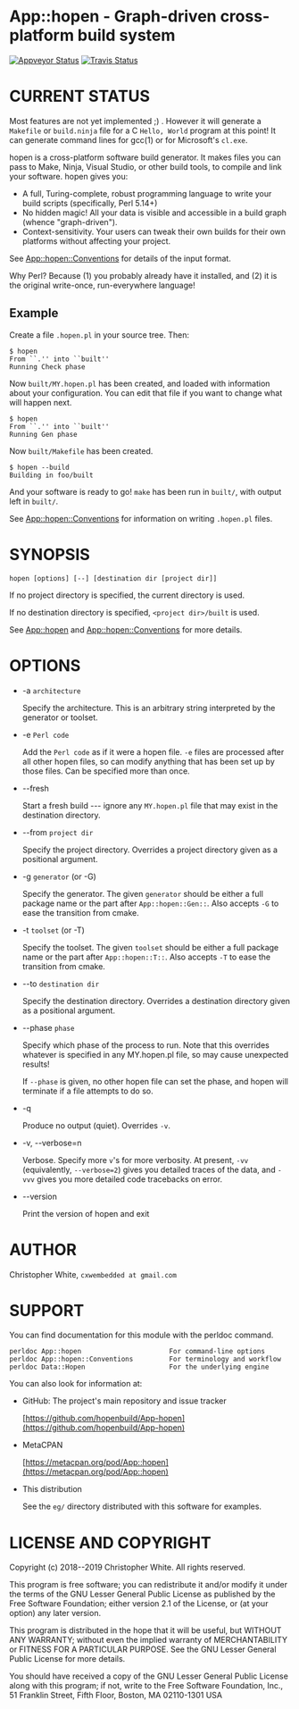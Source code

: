 # App::hopen - Graph-driven cross-platform build system

[![Appveyor Status](https://img.shields.io/appveyor/ci/cxw42/app-hopen.svg?logo=appveyor)](https://ci.appveyor.com/project/cxw42/app-hopen) [![Travis Status](https://img.shields.io/travis/hopenbuild/app-hopen.svg?logo=travis)](https://travis-ci.org/hopenbuild/app-hopen) 


# CURRENT STATUS

Most features are not yet implemented ;) .  However it will generate a
`Makefile` or `build.ninja` file for a C `Hello, World` program at this
point!  It can generate command lines for gcc(1) or for Microsoft's `cl.exe`.


hopen is a cross-platform software build generator.  It makes files you can
pass to Make, Ninja, Visual Studio, or other build tools, to compile and
link your software.  hopen gives you:

- A full, Turing-complete, robust programming language to write your
build scripts (specifically, Perl 5.14+)
- No hidden magic!  All your data is visible and accessible in a build graph
(whence "graph-driven").
- Context-sensitivity.  Your users can tweak their own builds for their own
platforms without affecting your project.

See [App::hopen::Conventions](https://metacpan.org/pod/App::hopen::Conventions) for details of the input format.

Why Perl?  Because (1) you probably already have it installed, and
(2) it is the original write-once, run-everywhere language!

## Example

Create a file `.hopen.pl` in your source tree.  Then:

    $ hopen
    From ``.'' into ``built''
    Running Check phase

Now `built/MY.hopen.pl` has been created, and loaded with information about
your configuration.  You can edit that file if you want to change what will
happen next.

    $ hopen
    From ``.'' into ``built''
    Running Gen phase

Now `built/Makefile` has been created.

    $ hopen --build
    Building in foo/built

And your software is ready to go!  `make` has been run in `built/`,
with output left in `built/`.

See [App::hopen::Conventions](https://metacpan.org/pod/App::hopen::Conventions) for information on writing `.hopen.pl` files.

# SYNOPSIS

    hopen [options] [--] [destination dir [project dir]]

If no project directory is specified, the current directory is used.

If no destination directory is specified, `<project dir>/built` is used.

See [App::hopen](https://metacpan.org/pod/App::hopen) and [App::hopen::Conventions](https://metacpan.org/pod/App::hopen::Conventions) for more details.

# OPTIONS

- -a `architecture`

    Specify the architecture.  This is an arbitrary string interpreted by the
    generator or toolset.

- -e `Perl code`

    Add the `Perl code` as if it were a hopen file.  `-e` files are processed
    after all other hopen files, so can modify anything that has been set up
    by those files.  Can be specified more than once.

- --fresh

    Start a fresh build --- ignore any `MY.hopen.pl` file that may exist in
    the destination directory.

- --from `project dir`

    Specify the project directory.  Overrides a project directory given as a
    positional argument.

- -g `generator` (or -G)

    Specify the generator.  The given `generator` should be either a full package
    name or the part after `App::hopen::Gen::`.  Also accepts `-G` to ease
    the transition from cmake.

- -t `toolset` (or -T)

    Specify the toolset.  The given `toolset` should be either a full package
    name or the part after `App::hopen::T::`.  Also accepts `-T` to ease
    the transition from cmake.

- --to `destination dir`

    Specify the destination directory.  Overrides a destination directory given
    as a positional argument.

- --phase `phase`

    Specify which phase of the process to run.  Note that this overrides whatever
    is specified in any MY.hopen.pl file, so may cause unexpected results!

    If `--phase` is given, no other hopen file can set the phase, and hopen will
    terminate if a file attempts to do so.

- -q

    Produce no output (quiet).  Overrides `-v`.

- -v, --verbose=n

    Verbose.  Specify more `v`'s for more verbosity.  At present, `-vv`
    (equivalently, `--verbose=2`) gives
    you detailed traces of the data, and `-vvv` gives you more detailed
    code tracebacks on error.

- --version

    Print the version of hopen and exit

# AUTHOR

Christopher White, `cxwembedded at gmail.com`

# SUPPORT

You can find documentation for this module with the perldoc command.

    perldoc App::hopen                      For command-line options
    perldoc App::hopen::Conventions         For terminology and workflow
    perldoc Data::Hopen                     For the underlying engine

You can also look for information at:

- GitHub: The project's main repository and issue tracker

    [https://github.com/hopenbuild/App-hopen](https://github.com/hopenbuild/App-hopen)

- MetaCPAN

    [https://metacpan.org/pod/App::hopen](https://metacpan.org/pod/App::hopen)

- This distribution

    See the `eg/` directory distributed with this software for examples.

# LICENSE AND COPYRIGHT

Copyright (c) 2018--2019 Christopher White.  All rights reserved.

This program is free software; you can redistribute it and/or
modify it under the terms of the GNU Lesser General Public
License as published by the Free Software Foundation; either
version 2.1 of the License, or (at your option) any later version.

This program is distributed in the hope that it will be useful,
but WITHOUT ANY WARRANTY; without even the implied warranty of
MERCHANTABILITY or FITNESS FOR A PARTICULAR PURPOSE.  See the GNU
Lesser General Public License for more details.

You should have received a copy of the GNU Lesser General Public
License along with this program; if not, write to the Free
Software Foundation, Inc.,
51 Franklin Street, Fifth Floor, Boston, MA 02110-1301  USA
